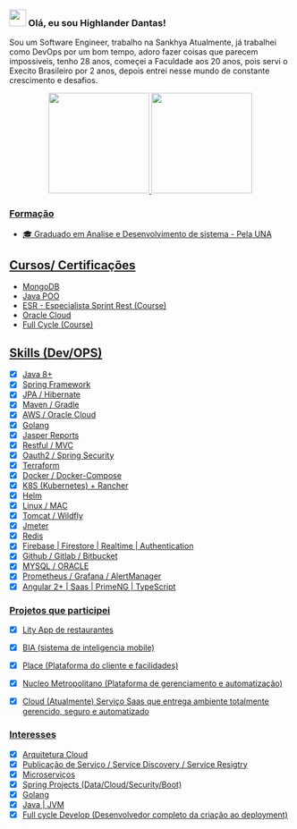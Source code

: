 ### <img src="https://media.giphy.com/media/hvRJCLFzcasrR4ia7z/giphy.gif" width="30px"> Olá, eu sou Highlander Dantas!

Sou um Software Engineer, trabalho na Sankhya Atualmente, já trabalhei como DevOps por um bom tempo, adoro fazer coisas que parecem impossiveis, tenho 28 anos, começei a Faculdade aos 20 anos, pois servi o Execito Brasileiro por 2 anos, depois entrei nesse mundo de constante crescimento e desafios.

<div align="center">
  <a href="https://github.com/highlanderdantas">
  <img height="180em" src="https://github-readme-stats.vercel.app/api?username=highlanderdantas&show_icons=true&theme=gruvbox&include_all_commits=true&count_private=true"/>
  <img height="180em" src="https://github-readme-stats.vercel.app/api/top-langs/?username=highlanderdantas&layout=compact&langs_count=7&theme=dark"/>
</div>

### Formação
- 🎓 Graduado em Analise e Desenvolvimento de sistema - Pela UNA

## Cursos/ Certificações
- MongoDB
- Java POO
- ESR - Especialista Sprint Rest (Course)
- Oracle Cloud
- Full Cycle (Course)

## Skills (Dev/OPS)
- [X] Java 8+
- [X] Spring Framework
- [X] JPA / Hibernate 
- [X] Maven / Gradle
- [X] AWS / Oracle Cloud 
- [X] Golang
- [X] Jasper Reports
- [X] Restful / MVC
- [X] Oauth2 / Spring Security
- [X] Terraform
- [X] Docker / Docker-Compose
- [X] K8S (Kubernetes) + Rancher
- [X] Helm
- [X] Linux / MAC
- [X] Tomcat / Wildfly
- [X] Jmeter 
- [X] Redis
- [X] Firebase | Firestore | Realtime | Authentication
- [X] Github / Gitlab / Bitbucket
- [X] MYSQL / ORACLE
- [X] Prometheus / Grafana / AlertManager
- [X] Angular 2+ | Saas | PrimeNG | TypeScript

### Projetos que participei

- [X] Lity App de restaurantes
- [X] BIA (sistema de inteligencia mobile)
- [X] Place (Plataforma do cliente e facilidades)
- [x] Nucleo Metropolitano (Plataforma de gerenciamento e automatização)
- [X] Cloud (Atualmente) Serviço Saas que entrega ambiente totalmente gerencido, seguro e automatizado


### Interesses
- [X] Arquitetura Cloud 
- [X] Publicação de Serviço / Service Discovery / Service Resigtry
- [X] Microserviços
- [X] Spring Projects (Data/Cloud/Security/Boot)
- [X] Golang
- [X] Java | JVM
- [X] Full cycle Develop (Desenvolvedor completo da criação ao deployment)
